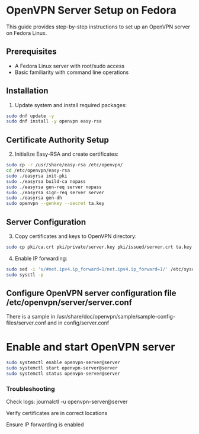 # OpenVPN Server Setup on Fedora

This guide provides step-by-step instructions to set up an OpenVPN server on Fedora Linux.

## Prerequisites
- A Fedora Linux server with root/sudo access
- Basic familiarity with command line operations

## Installation

1. Update system and install required packages:

```bash
sudo dnf update -y
sudo dnf install -y openvpn easy-rsa
 ```

##  Certificate Authority Setup
2. Initialize Easy-RSA and create certificates:
   
```bash
sudo cp -r /usr/share/easy-rsa /etc/openvpn/
cd /etc/openvpn/easy-rsa
sudo ./easyrsa init-pki
sudo ./easyrsa build-ca nopass
sudo ./easyrsa gen-req server nopass
sudo ./easyrsa sign-req server server
sudo ./easyrsa gen-dh
sudo openvpn --genkey --secret ta.key
 ```

## Server Configuration
3. Copy certificates and keys to OpenVPN directory:
       
```bash
sudo cp pki/ca.crt pki/private/server.key pki/issued/server.crt ta.key pki/dh.pem /etc/openvpn/server/
 ```
4. Enable IP forwarding:

```bash
sudo sed -i 's/#net.ipv4.ip_forward=1/net.ipv4.ip_forward=1/' /etc/sysctl.conf
sudo sysctl -p
 ```
## Configure OpenVPN server configuration file /etc/openvpn/server/server.conf
There is a sample in /usr/share/doc/openvpn/sample/sample-config-files/server.conf
and in config/server.conf

# Enable and start OpenVPN server

```bash
sudo systemctl enable openvpn-server@server
sudo systemctl start openvpn-server@server
sudo systemctl status openvpn-server@server
```
### Troubleshooting
Check logs: journalctl -u openvpn-server@server

Verify certificates are in correct locations

Ensure IP forwarding is enabled

   
